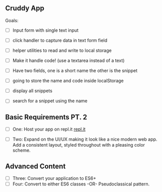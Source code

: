 ## Cruddy App


Goals:

- [ ] Input form with single text input

- [ ] click handler to capture data in text form field

- [ ] helper utilities to read and write to local storage

- [ ] Make it handle code! (use a textarea instead of a text)

- [ ] Have two fields, one is a short name the other is the snippet

- [ ] going to store the name and code inside localStorage

- [ ] display all snippets

- [ ] search for a snippet using the name

## Basic Requirements PT. 2

- [ ] One: Host your app on repl.it [repl.it](https://repl.it/languages/web_project)

- [ ] Two: Expand on the UI/UX making it look like a nice modern web app. Add a consistent layout, styled throughout with a pleasing color scheme. 

## Advanced Content

- [ ] Three: Convert your application to ES6+
- [ ] Four: Convert to either ES6 classes -OR- Pseudoclassical pattern.
